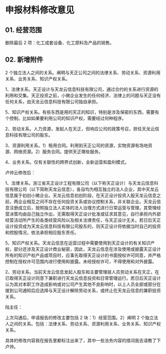 # 申报材料修改意见

## 01. 经营范围

删除最后 2 项：化工成套设备、化工原料及产品的销售。

## 02. 新增附件

2 个独立法人之间的关系。阐明与天正公司之间的法律关系、劳动关系、资源利用关系、业务关系、知识产权关系。

1、法律关系。天正设计与天龙云信息科技有限公司，通过合约的关系进行资源的利用和交集。天正投资之前，小微企业发生的任何经济、法律上的问题与天正没有任何关系，由天龙云信息科技有限公司独自承担。

5、知识产权关系。有些东西是用的天正的知识，特别是涉及保密的东西，需要有个控制。比如如果要利用公司的知识产权，需要经过何种程序。

2、劳动关系。人力资源，发起人在天正，但响应公司的政策号召，担任天龙云信息科技有限公司的股东。

3、资源利用关系。1）租用合同。利用到天正公司的资源，实物资源有场地资源、网络资源。2）服务合同。提供天正哪些服务。

4、业务关系。仅有关联性的跨界式创新，全新运营和盈利模式。

卢帅云修改后：

1、法律关系。浙江省天正设计工程有限公司（以下称天正设计）与天龙云信息科技有限公司（以下简称天龙云信息），各自均为相互独立的法人企业，其中天龙云信息属于初创小微企业。天龙云信息初创阶段，在天正设计投资入股天龙云信息之前，两企业相互之间不存在任何投资关系或协议控制关系，非关联企业。天龙云信息注册成立后，按照独立法人实体的法人治理方式进行日常运营与管理，其管理经营决策均由自己独立作出，无需取得天正设计批准或征求其意见，自行承担内外部经营活动所产生的各类经营风险以及相关法律责任，与天正设计无关。若日后天正设计投资成为天龙云信息科技有限公司股东的，则天正设计将依据当时自己的投资和控股情况，依法承担相应股东责任。

5、知识产权关系。天龙云信息在运营过程中需要使用到天正设计的有关知识产权，部分还涉及天正设计商业秘密，因此，天龙云信息在涉及使用或披露天正设计所有的知识产权产品或项目时，应事先取得天正设计的书面授权许可同意，并严格控制在授权许可范围内进行使用和披露。未经授权许可，不得使用和对外披露。

2、劳动关系。当前天龙云信息发起人股东和主要管理层人员劳动关系在天正，在已取得天正设计同意下兼职进行天龙云信息投资和日常管理运行。若日后天正设计认为其对本职工作造成影响或对公司产生其他不良影响时，以上人员全部或部分在接到公司通知后应选择与天正设计解除劳动关系，或终止在天龙云信息的兼职投资关系。

陆主任：

上次沟通后，申请报告的修改主要包括 2 块：1）经营范围。2）阐明 2 个独立法人之间的关系。包括：法律关系、劳动关系、资源利用关系、业务关系、知识产权关系。

具体的修改内容我在报告里都标注出来了，其中一些法务内容的措词我去请教了下卢帅。

